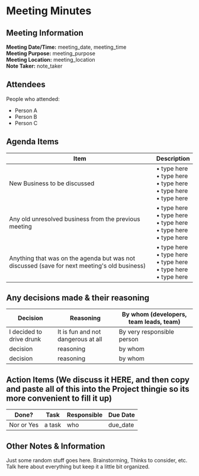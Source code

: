 # Meeting Minutes
## Meeting Information
**Meeting Date/Time:** meeting_date, meeting_time  
**Meeting Purpose:** meeting_purpose  
**Meeting Location:** meeting_location  
**Note Taker:** note_taker  

## Attendees
People who attended:
- Person A
- Person B
- Person C

## Agenda Items

Item | Description
---- | ----
New Business to be discussed | • type here <br>• type  here <br>• type  here <br>• type  here <br>• type here 
Any old unresolved business from the previous meeting | • type here <br>• type  here <br>• type  here <br>• type  here <br>• type here
Anything that was on the agenda but was not discussed (save for next meeting's old business) | • type here <br>• type  here <br>• type  here <br>• type  here <br>• type here

## Any decisions made & their reasoning
Decision | Reasoning | By whom (developers, team leads, team) |
---- | ---- | ---- |
I decided to drive drunk | It is fun and not dangerous at all | By very responsible person |
decision | reasoning | by whom |
decision | reasoning | by whom |


## Action Items (We discuss it HERE, and then copy and paste all of this into the Project thingie so its more convenient to fill it up)
| Done? | Task | Responsible | Due Date |
| ---- | ---- | ---- | ---- |
| Nor or Yes | a task | who | due_date |

## Other Notes & Information
Just some random stuff goes here. Brainstorming, Thinks to consider, etc. Talk here about everything but keep it a little bit organized. 
